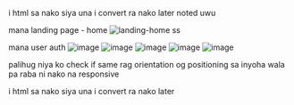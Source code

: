 i html sa nako siya una i convert ra nako later
noted uwu

mana landing page - home
![landing-home ss](https://github.com/user-attachments/assets/5d189587-ad42-40bd-b08c-01c22098a4dd)


mana user auth
![image](https://github.com/user-attachments/assets/dd5fa702-3ce3-43e9-9755-6f6fc619d9fc)
![image](https://github.com/user-attachments/assets/f3235055-d36d-488d-9dee-cb6000e1fbd9)
![image](https://github.com/user-attachments/assets/c1bfd902-59a8-4d05-a6ab-deda9c354c2e)
![image](https://github.com/user-attachments/assets/76aa5a8b-75e1-451b-873c-c3deb4b63e10)
![image](https://github.com/user-attachments/assets/a95f9c45-ee03-4907-97ae-250ca4d697ce)

palihug niya ko check if same rag orientation og positioning sa inyoha wala pa raba ni nako na responsive 




i html sa nako siya una i convert ra nako later
